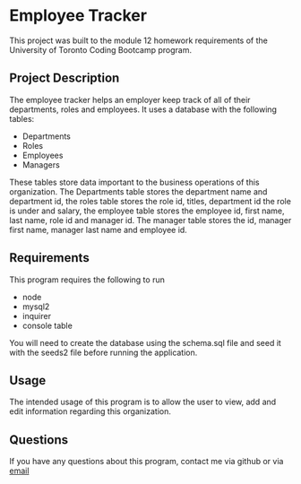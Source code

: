 # Employee Tracker

This project was built to the module 12 homework requirements of the University of Toronto Coding Bootcamp program.

## Project Description

The employee tracker helps an employer keep track of all of their departments, roles and employees. It uses a database with the following tables:
  - Departments
  - Roles
  - Employees
  - Managers
  
 These tables store data important to the business operations of this organization. The Departments table stores the department name and department id, the roles table stores the role id, titles, department id the role is under and salary, the employee table stores the employee id, first name, last name, role id and manager id. The manager table stores the id, manager first name, manager last name and employee id.

## Requirements

This program requires the following to run
  - node
  - mysql2
  - inquirer
  - console table

You will need to create the database using the schema.sql file and seed it with the seeds2 file before running the application.

## Usage

The intended usage of this program is to allow the user to view, add and edit information regarding this organization.

## Questions

If you have any questions about this program, contact me via github or via [email](mailto:hayleyvuylsteke@gmail.com)
